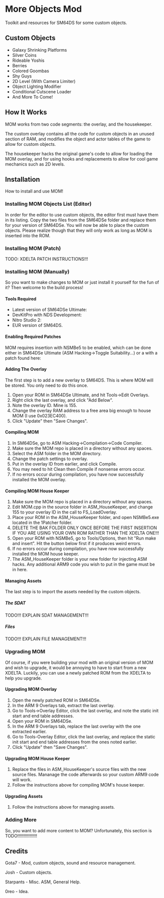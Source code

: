 # More Objects Mod
Toolkit and resources for SM64DS for some custom objects.

## Custom Objects
* Galaxy Shrinking Platforms
* Silver Coins
* Rideable Yoshis
* Berries
* Colored Goombas
* Shy Guys
* 2D Level (With Camera Limiter)
* Object Lighting Modifier
* Conditional Cutscene Loader
* And More To Come!

## How It Works
MOM works from two code segments: the overlay, and the housekeeper.

The custom overlay contains all the code for custom objects in an unused section of RAM, and modifies the object and actor tables of the game to allow for custom objects.

The housekeeper hacks the original game's code to allow for loading the MOM overlay, and for using hooks and replacements to allow for cool game mechanics such as 2D levels.

## Installation
How to install and use MOM!

### Installing MOM Objects List (Editor)
In order for the editor to use custom objects, the editor first must have them in its listing. Copy the two files from the SM64DSe folder and replace them for your version of SM64DSe. You will now be able to place the custom objects. Please realize though that they will only work as long as MOM is inserted into the ROM.

### Installing MOM (Patch)
TODO: XDELTA PATCH INSTRUCTIONS!!!

### Installing MOM (Manually)
So you want to make changes to MOM or just install it yourself for the fun of it? Then welcome to the build process!

#### Tools Required
* Latest version of SM64DSe Ultimate: 
* DevKitPro with NDS Development: 
* Nitro Studio 2: 
* EUR version of SM64DS.

#### Enabling Required Patches
MOM requires insertion with NSMBe5 to be enabled, which can be done either in SM64DSe Ultimate (ASM Hacking->Toggle Suitability...) or a with a patch found here: 

#### Adding The Overlay
The first step is to add a new overlay to SM64DS. This is where MOM will be stored. You only need to do this once.
1. Open your ROM in SM64DSe Ultimate, and hit Tools->Edit Overlays.
2. Right click the last overlay, and click "Add Below".
3. Note the overlay ID. Mine is 155.
4. Change the overlay RAM address to a free area big enough to house MOM (I use 0x023EC400).
5. Click "Update" then "Save Changes".

#### Compiling MOM
1. In SM64DSe, go to ASM Hacking->Compilation->Code Compiler.
2. Make sure the MOM repo is placed in a directory without any spaces.
3. Select the ASM folder in the MOM directory.
4. Change the patch settings to overlay.
5. Put in the overlay ID from earlier, and click Compile.
6. You may need to hit Clean then Compile if nonsense errors occur.
7. If no errors occur during compilation, you have now successfully installed the MOM overlay.

#### Compiling MOM House Keeper
1. Make sure the MOM repo is placed in a directory without any spaces.
2. Edit MOM.cpp in the source folder in ASM_HouseKeeper, and change 155 to your overlay ID in the call to FS_LoadOverlay.
3. Place your ROM in the ASM_HouseKeeper folder, and open NSMBe5.exe located in the 1Patcher folder.
4. DELETE THE BAK FOLDER ONLY ONCE BEFORE THE FIRST INSERTION IF YOU ARE USING YOUR OWN ROM RATHER THAN THE XDELTA ONE!!!
5. Open your ROM with NSMBe5, go to Tools/Options, then hit "Run make and insert". Hit the button below first if it produces weird errors.
6. If no errors occur during compilation, you have now successfully installed the MOM house keeper.
7. The ASM_HouseKeeper folder is your new folder for injecting ASM hacks. Any additional ARM9 code you wish to put in the game must be in here.

#### Managing Assets
The last step is to import the assets needed by the custom objects.

##### The SDAT
TODO!!! EXPLAIN SDAT MANAGEMENT!!!

##### Files
TODO!!! EXPLAIN FILE MANAGEMENT!!!

### Upgrading MOM
Of course, if you were building your mod with an original version of MOM and wish to upgrade, it would be annoying to have to start from a new XDELTA. Luckily, you can use a newly patched ROM from the XDELTA to help you upgrade.

#### Upgrading MOM Overlay
1. Open the newly patched ROM in SM64DSe.
2. In the ARM 9 Overlays tab, extract the last overlay.
3. Go to Tools->Overlay Editor, click the last overlay, and note the static init start and end table addresses.
4. Open your ROM in SM64DSe.
5. In the ARM 9 Overlays tab, replace the last overlay with the one extracted earlier.
6. Go to Tools-Overlay Editor, click the last overlay, and replace the static init start and end table addresses from the ones noted earlier.
7. Click "Update" then "Save Changes".

#### Upgrading MOM House Keeper
1. Replace the files in ASM_HouseKeeper's source files with the new source files. Mananage the code afterwards so your custom ARM9 code will work.
2. Follow the instructions above for compiling MOM's house keeper.

#### Upgrading Assets
1. Follow the instructions above for managing assets.

### Adding More
So, you want to add more content to MOM? Unfortunately, this section is TODO!!!!!!!!!!!!!!!!

## Credits
Gota7 - Mod, custom objects, sound and resource management.

Josh - Custom objects.

Starpants - Misc. ASM, General Help.

0reo - Idea.
